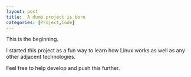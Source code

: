 ```yaml
---
layout: post
title:  A dumb project is born
categories: [Project,Code]
---
```



This is the beginning. 

I started this project as a fun way to learn how Linux works as well as any other adjacent technologies.

Feel free to help develop and push this further. 
